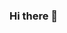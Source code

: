 ### Hi there 👋
<!--
**Daulet02/Daulet02** is a ✨ _special_ ✨ repository because its `README.md` (this file) appears on your GitHub profile.



[![Anurag's GitHub stats](https://github-readme-stats.vercel.app/api?username=Daulet02)](https://github.com/anuraghazra/github-readme-stats)
